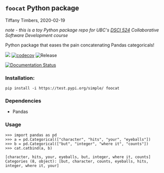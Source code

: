 ## `foocat` Python package
Tiffany Timbers, 2020-02-19

*note - this is a toy Python package repo for UBC's [DSCI 524](https://github.com/UBC-MDS/DSCI_524_collab-sw-dev) Collaborative Software Development course*

Python package that eases the pain concatenating Pandas categoricals! 

![](https://github.com/ttimbers/foocat/workflows/build/badge.svg) [![codecov](https://codecov.io/gh/ttimbers/foocat/branch/master/graph/badge.svg)](https://codecov.io/gh/ttimbers/foocat) ![Release](https://github.com/ttimbers/foocat/workflows/Release/badge.svg)

[![Documentation Status](https://readthedocs.org/projects/foocat/badge/?version=latest)](https://foocat.readthedocs.io/en/latest/?badge=latest)

### Installation:

```
pip install -i https://test.pypi.org/simple/ foocat
```

### Dependencies

- Pandas

### Usage

```
>>> import pandas as pd
>>> a = pd.Categorical(["character", "hits", "your", "eyeballs"])
>>> b = pd.Categorical(["but", "integer", "where it", "counts"])
>>> cat.catbind(a, b)
```

```
[character, hits, your, eyeballs, but, integer, where it, counts]
Categories (8, object): [but, character, counts, eyeballs, hits, integer, where it, your]
```
